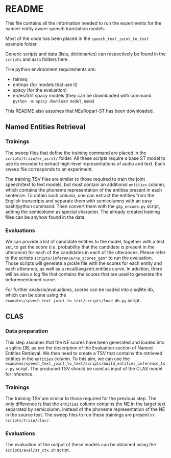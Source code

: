 # README

This file contains all the information needed to run
the experiments for the named-entity aware speech translation models.

Most of the code has been placed in the `speech_text_joint_to_text` example folder.

Generic scripts and data (lists, dictionaries) can respectively be found in the `scripts`
and `data` folders here.

THe python environment requirements are:
 - fairseq
 - entmax (for models that use it)
 - spacy (for the evaluation)
 - en/es/fr/it spacy models (they can be downloaded with command `python -m spacy download model_name`)

This README also assumes that NEuRoparl-ST has been downloaded.

## Named Entities Retrieval

### Trainings

The sweep files that define the training command are placed in the
`scripts/train/er_asrst/` folder. All these scripts require
a base ST model to use its encoder to extract high-level representations
of audio and text. Each sweep file corresponds to an experiment.

The training TSV files are similar to those required to train the joint
speech/text to text models, but must contain an additional `entities` column,
which contains the phoneme representation of the entities present in each sentence.
To obtain such column, one can extract the entities from the English transcripts and
separate them with semicolumns with an easy bash/python command.
Then convert them with the `g2p_encode.py` script, adding the semicolumn as special character.
The already created training files can be anyhow found in the data.

### Evaluations

We can provide a list of candidate entities to the model, together with a test set,
to get the score (i.e. probability that the candidate is present in the utterance)
for each of the candidates in each of the utterances.
Please refer to the scripts `scripts/inference/ne_scores_gen*` to run the evaluation.
Those scripts will generate a pickle file with the scores for each entity and
each utterance, as well as a recall/avg.retr.entities curve.
In addition, there will be also a log file that contains the scores that
are used to generate the beforementioned curve.

For further analysis/evaluations, scores can be loaded into a sqllite db, which
can be done using the `examples/speech_text_joint_to_text/scripts/load_db.py`
script.


## CLAS

### Data preparation

This step assumes that the NE scores have been generated and loaded into a sqllite DB,
as per the description of the Evaluation section of Named Entities Retrieval.
We then need to create a TSV that contains the retrieved entities in the `entities` column.
To this aim, we can use the `examples/speech_text_joint_to_text/scripts/build_entities_inference_tsv.py` script.
The produced TSV should be used as input of the CLAS model for inference.

### Trainings

The training TSV are similar to those required for the previous step. The only difference is that
the `entities` column contains the NE in the target text separated by semicolumn, instead of
the phoneme representation of the NE in the source text.
The sweep files to run these trainings are present in `scripts/train/clas/`.

### Evaluations

The evaluation of the output of these models can be obtained using the `scripts/eval/st_ctx.sh` script.

